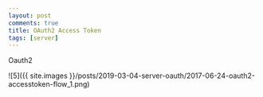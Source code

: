 ```yaml
---
layout: post
comments: true
title: OAuth2 Access Token
tags: [server]
---
```


Oauth2 

![5]({{ site.images }}/posts/2019-03-04-server-oauth/2017-06-24-oauth2-accesstoken-flow_1.png)

